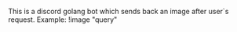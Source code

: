 This is a discord golang bot which sends back an image after user`s request.
Example: !image "query"

